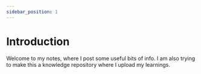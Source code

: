 ```yaml
---
sidebar_position: 1
---
```


# Introduction
Welcome to my notes, where I post some useful bits of info. I am also trying to make this a knowledge repository where I upload my learnings.
